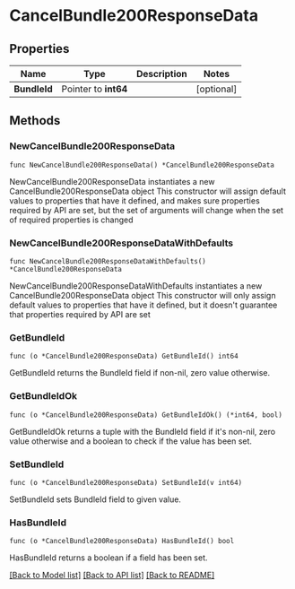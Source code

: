 # CancelBundle200ResponseData

## Properties

Name | Type | Description | Notes
------------ | ------------- | ------------- | -------------
**BundleId** | Pointer to **int64** |  | [optional] 

## Methods

### NewCancelBundle200ResponseData

`func NewCancelBundle200ResponseData() *CancelBundle200ResponseData`

NewCancelBundle200ResponseData instantiates a new CancelBundle200ResponseData object
This constructor will assign default values to properties that have it defined,
and makes sure properties required by API are set, but the set of arguments
will change when the set of required properties is changed

### NewCancelBundle200ResponseDataWithDefaults

`func NewCancelBundle200ResponseDataWithDefaults() *CancelBundle200ResponseData`

NewCancelBundle200ResponseDataWithDefaults instantiates a new CancelBundle200ResponseData object
This constructor will only assign default values to properties that have it defined,
but it doesn't guarantee that properties required by API are set

### GetBundleId

`func (o *CancelBundle200ResponseData) GetBundleId() int64`

GetBundleId returns the BundleId field if non-nil, zero value otherwise.

### GetBundleIdOk

`func (o *CancelBundle200ResponseData) GetBundleIdOk() (*int64, bool)`

GetBundleIdOk returns a tuple with the BundleId field if it's non-nil, zero value otherwise
and a boolean to check if the value has been set.

### SetBundleId

`func (o *CancelBundle200ResponseData) SetBundleId(v int64)`

SetBundleId sets BundleId field to given value.

### HasBundleId

`func (o *CancelBundle200ResponseData) HasBundleId() bool`

HasBundleId returns a boolean if a field has been set.


[[Back to Model list]](../README.md#documentation-for-models) [[Back to API list]](../README.md#documentation-for-api-endpoints) [[Back to README]](../README.md)


